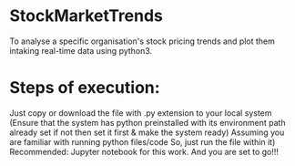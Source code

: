 # StockMarketTrends
To analyse a specific organisation's stock pricing trends and plot them intaking real-time data using python3.
# Steps of execution:
Just copy or download the file with .py extension to your local system
(Ensure that the system has python preinstalled with its environment path already set if not then set it first & make the system ready)
Assuming you are familiar with running python files/code So, just run the file within it)
Recommended: Jupyter notebook for this work.
And you are set to go!!!
